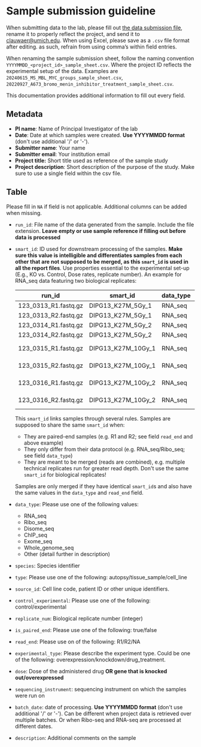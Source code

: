 # Sample submission guideline

When submitting data to the lab, please fill out [the data submission file](https://github.com/Prensner-Lab/sample_submission/blob/main/sample_submission_prensner_lab.csv), rename it to properly reflect the project, and send it to [clauwaer@umich.edu](mailto:clauwaer@umich.edu). When using Excel, please save as a `.csv` file format after editing. as such, refrain from using comma’s within field entries.

When renaming the sample submission sheet, follow the naming convention `YYYYMMDD_<project_id>_sample_sheet.csv`. Where the project ID reflects the experimental setup of the data. Examples are `20240615_MS_MBL_MYC_groups_sample_sheet.csv`, `20220927_A673_bromo_menin_inhibitor_treatment_sample_sheet.csv`.

This documentation provides additional information to fill out every field.

## Metadata

- **PI name**: Name of Principal Investigator of the lab
- **Date**: Date at which samples were created. **Use YYYYMMDD format** (don't use additional '/' or '-').
- **Submitter name**: Your name
- **Submitter email**: Your institution email
- **Project title:** Short title used as reference of the sample study
- **Project description**: Short description of the purpose of the study. Make sure to use a single field within the csv file.

## Table

Please fill in `NA` if field is not applicable. Additional columns can be added when missing.

- `run_id`: File name of the data generated from the sample. Include the file extension. **Leave empty or use sample reference if filling out before data is processed**
- `smart_id`: ID used for downstream processing of the samples. **Make sure this value is intelligible and differentiates samples from each other that are not supposed to be merged, as this `smart_id` is used in all the report files**. Use properties essential to the experimental set-up (E.g., KO vs. Control, Dose rates, replicate number). An example for RNA_seq data featuring two biological replicates:

  | **run_id** | **smart_id** | **data_type** | **read_end** | **replicate_num** |  **dose** |
  | --- | --- | --- | --- | --- | --- |
  | 123_0313_R1.fastq.gz | DIPG13_K27M_5Gy_1 | RNA_seq | R1 | 1 | 5Gy |
  | 123_0313_R2.fastq.gz | DIPG13_K27M_5Gy_1 | RNA_seq | R2 | 1 | 5Gy |
  | 123_0314_R1.fastq.gz | DIPG13_K27M_5Gy_2 | RNA_seq | R1 | 2 | 5Gy |
  | 123_0314_R2.fastq.gz | DIPG13_K27M_5Gy_2 | RNA_seq | R2 | 2 | 5Gy |
  | 123_0315_R1.fastq.gz | DIPG13_K27M_10Gy_1 | RNA_seq | R1 | 1 | 10 Gy |
  | 123_0315_R2.fastq.gz | DIPG13_K27M_10Gy_1 | RNA_seq | R2 | 1 | 10 Gy |
  | 123_0316_R1.fastq.gz | DIPG13_K27M_10Gy_2 | RNA_seq | R1 | 2 | 10 Gy |
  | 123_0316_R2.fastq.gz | DIPG13_K27M_10Gy_2 | RNA_seq | R2 | 2 | 10 Gy |

  This `smart_id` links samples through several rules. Samples are supposed to share the same `smart_id` when:
  - They are paired-end samples (e.g. R1 and R2; see field `read_end` and above example)
  - They only differ from their data protocol (e.g. RNA_seq/Ribo_seq; see field `data_type`)
  - They are meant to be merged (reads are combined), e.g. multiple technical replicates run for greater read depth. Don't use the same `smart_id` for biological replicates!

  Samples are only merged if they have identical `smart_id`s and also have the same values in the `data_type` and `read_end` field. 

- `data_type`: Please use one of the following values:
  - RNA_seq
  - Ribo_seq
  - Disome_seq
  - ChIP_seq
  - Exome_seq
  - Whole_genome_seq
  - Other (detail further in description)
- `species`: Species identifier
- `type`: Please use one of the following: autopsy/tissue_sample/cell_line
- `source_id`: Cell line code, patient ID or other unique identifiers.
- `control_experimental`: Please use one of the following: control/experimental
- `replicate_num`: Biological replicate number (integer)
- `is_paired_end`: Please use one of the following: true/false
- `read_end`: Please use on of the following: R1/R2/NA
- `experimental_type`: Please describe the experiment type. Could be one of the following: overexpression/knockdown/drug_treatment.
- `dose`: Dose of the administered drug **OR gene that is knocked out/overexpressed**
- `sequencing_instrument`: sequencing instrument on which the samples were run on
- `batch_date`: date of processing. **Use YYYYMMDD format** (don't use additional '/' or '-'). Can be different when project data is retrieved over multiple batches. Or when Ribo-seq and RNA-seq are processed at different dates.
- `description`: Additional comments on the sample
